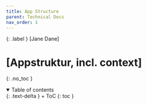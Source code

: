 ```yaml
---
title: App Structure
parent: Technical Docs
nav_order: 1
---
```


{: .label }
[Jane Dane]

# [Appstruktur, incl. context]
{: .no_toc }



<details open markdown="block">
{: .text-delta }
<summary>Table of contents</summary>
+ ToC
{: toc }
</details>
